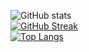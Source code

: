 

![GitHub stats](https://github-readme-stats.vercel.app/api?username=mrhouzlane&show_icons=true&theme=merko)     
[![GitHub Streak](https://streak-stats.demolab.com?user=mrhouzlane&theme=merko)](https://git.io/streak-stats)     
[![Top Langs](https://github-readme-stats.vercel.app/api/top-langs/?username=mrhouzlane&layout=compact&theme=merko)](https://github.com/anuraghazra/github-readme-stats) 



<!--
**mrhouzlane/mrhouzlane** is a ✨ _special_ ✨ repository because its `README.md` (this file) appears on your GitHub profile.


